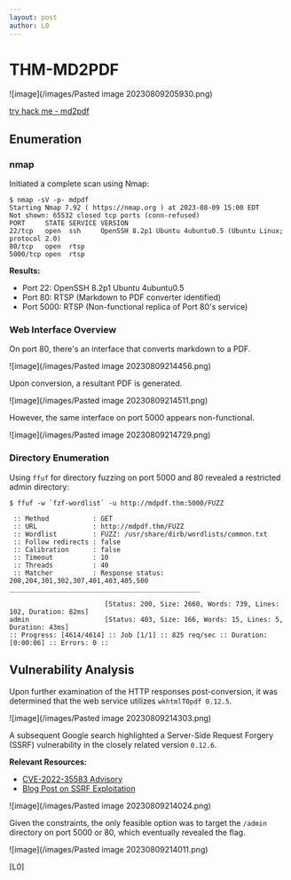 ```yaml
---
layout: post
author: L0
---
```


# THM-MD2PDF

![image](/images/Pasted image 20230809205930.png)

[try hack me - md2pdf](https://tryhackme.com/room/md2pdf)
## Enumeration
### nmap
Initiated a complete scan using Nmap:

```shell
$ nmap -sV -p- mdpdf
Starting Nmap 7.92 ( https://nmap.org ) at 2023-08-09 15:00 EDT
Not shown: 65532 closed tcp ports (conn-refused)
PORT     STATE SERVICE VERSION
22/tcp   open  ssh     OpenSSH 8.2p1 Ubuntu 4ubuntu0.5 (Ubuntu Linux; protocol 2.0)
80/tcp   open  rtsp
5000/tcp open  rtsp

```

**Results:**

- Port 22: OpenSSH 8.2p1 Ubuntu 4ubuntu0.5
- Port 80: RTSP (Markdown to PDF converter identified)
- Port 5000: RTSP (Non-functional replica of Port 80's service)

### Web Interface Overview

On port 80, there's an interface that converts markdown to a PDF.

![image](/images/Pasted image 20230809214456.png)

Upon conversion, a resultant PDF is generated.

![image](/images/Pasted image 20230809214511.png)

However, the same interface on port 5000 appears non-functional.

![image](/images/Pasted image 20230809214729.png)
### Directory Enumeration

Using `ffuf` for directory fuzzing on port 5000 and 80 revealed a restricted admin directory:

```shell
$ ffuf -w `fzf-wordlist` -u http://mdpdf.thm:5000/FUZZ

 :: Method           : GET
 :: URL              : http://mdpdf.thm/FUZZ
 :: Wordlist         : FUZZ: /usr/share/dirb/wordlists/common.txt
 :: Follow redirects : false
 :: Calibration      : false
 :: Timeout          : 10
 :: Threads          : 40
 :: Matcher          : Response status: 200,204,301,302,307,401,403,405,500
________________________________________________

                        [Status: 200, Size: 2660, Words: 739, Lines: 102, Duration: 82ms]
admin                   [Status: 403, Size: 166, Words: 15, Lines: 5, Duration: 43ms]
:: Progress: [4614/4614] :: Job [1/1] :: 825 req/sec :: Duration: [0:00:06] :: Errors: 0 ::
```

## Vulnerability Analysis
Upon further examination of the HTTP responses post-conversion, it was determined that the web service utilizes `wkhtmlTOpdf 0.12.5`.

![image](/images/Pasted image 20230809214303.png)

A subsequent Google search highlighted a Server-Side Request Forgery (SSRF) vulnerability in the closely related version `0.12.6`.

**Relevant Resources:**

- [CVE-2022-35583 Advisory](https://github.com/advisories/GHSA-v2fj-q75c-65mr)
- [Blog Post on SSRF Exploitation](https://blog.thecg.xyz/blogs/initial-access-via-pdf-file-silently)

![image](/images/Pasted image 20230809214024.png)

Given the constraints, the only feasible option was to target the `/admin` directory on port 5000 or 80, which eventually revealed the flag.

![image](/images/Pasted image 20230809214011.png)

[L0]
